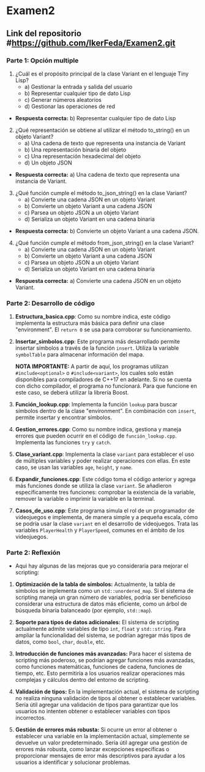 # Examen2
## Link del repositorio #https://github.com/IkerFeda/Examen2.git

### Parte 1: Opción multiple

1. ¿Cuál es el propósito principal de la clase Variant en el lenguaje Tiny Lisp?
   - a) Gestionar la entrada y salida del usuario
   - b) Representar cualquier tipo de dato Lisp
   - c) Generar números aleatorios
   - d) Gestionar las operaciones de red
  - **Respuesta correcta:** b) Representar cualquier tipo de dato Lisp

2. ¿Qué representación se obtiene al utilizar el método to_string() en un objeto Variant?
   - a) Una cadena de texto que representa una instancia de Variant
   - b) Una representación binaria del objeto
   - c) Una representación hexadecimal del objeto
   - d) Un objeto JSON
  - **Respuesta correcta:** a) Una cadena de texto que representa una instancia de Variant.

3. ¿Qué función cumple el método to_json_string() en la clase Variant?
   - a) Convierte una cadena JSON en un objeto Variant
   - b) Convierte un objeto Variant a una cadena JSON
   - c) Parsea un objeto JSON a un objeto Variant
   - d) Serializa un objeto Variant en una cadena binaria
  - **Respuesta correcta:** b) Convierte un objeto Variant a una cadena JSON.

4. ¿Qué función cumple el método from_json_string() en la clase Variant?
   - a) Convierte una cadena JSON en un objeto Variant
   - b) Convierte un objeto Variant a una cadena JSON
   - c) Parsea un objeto JSON a un objeto Variant
   - d) Serializa un objeto Variant en una cadena binaria
  - **Respuesta correcta:** a) Convierte una cadena JSON en un objeto Variant.


### Parte 2: Desarrollo de código

1. **Estructura_basica.cpp**: Como su nombre indica, este código implementa la estructura más básica para definir una clase "environment". El `return 0` se usa para corroborar su funcionamiento.

2. **Insertar_simbolos.cpp**: Este programa más desarrollado permite insertar símbolos a través de la función `insert`. Utiliza la variable `symbolTable` para almacenar información del mapa.

    **NOTA IMPORTANTE:** A partir de aquí, los programas utilizan `#include<optional>` o `#include<variant>`, los cuales solo están disponibles para compiladores de C++17 en adelante. Si no se cuenta con dicho compilador, el programa no funcionará. Para que funcione en este caso, se deberá utilizar la librería Boost.

3. **Función_lookup.cpp**: Implementa la función `lookup` para buscar símbolos dentro de la clase "environment". En combinación con `insert`, permite insertar y encontrar símbolos.

4. **Gestion_errores.cpp**: Como su nombre indica, gestiona y maneja errores que pueden ocurrir en el código de `función_lookup.cpp`. Implementa las funciones `try` y `catch`.

5. **Clase_variant.cpp**: Implementa la clase `variant` para establecer el uso de múltiples variables y poder realizar operaciones con ellas. En este caso, se usan las variables `age`, `height`, y `name`.

6. **Expandir_funciones.cpp**: Este código toma el código anterior y agrega más funciones donde se utiliza la clase `variant`. Se añadieron específicamente tres funciones: comprobar la existencia de la variable, remover la variable o imprimir la variable en la terminal.

7. **Casos_de_uso.cpp**: Este programa simula el rol de un programador de videojuegos e implementa, de manera simple y a pequeña escala, cómo se podría usar la clase `variant` en el desarrollo de videojuegos. Trata las variables `PlayerHealth` y `PlayerSpeed`, comunes en el ámbito de los videojuegos.

### Parte 2: Reflexión

- Aqui hay algunas de las mejoras que yo consideraria para mejorar el scripting:

1. **Optimización de la tabla de símbolos:** Actualmente, la tabla de símbolos se implementa como un `std::unordered_map`. Si el sistema de scripting maneja un gran número de variables, podría ser beneficioso considerar una estructura de datos más eficiente, como un árbol de búsqueda binaria balanceado (por ejemplo, `std::map`).

2. **Soporte para tipos de datos adicionales:** El sistema de scripting actualmente admite variables de tipo `int`, `float` y `std::string`. Para ampliar la funcionalidad del sistema, se podrían agregar más tipos de datos, como `bool`, `char`, `double`, etc.

3. **Introducción de funciones más avanzadas:** Para hacer el sistema de scripting más poderoso, se podrían agregar funciones más avanzadas, como funciones matemáticas, funciones de cadena, funciones de tiempo, etc. Esto permitiría a los usuarios realizar operaciones más complejas y cálculos dentro del entorno de scripting.

4. **Validación de tipos:** En la implementación actual, el sistema de scripting no realiza ninguna validación de tipos al obtener o establecer variables. Sería útil agregar una validación de tipos para garantizar que los usuarios no intenten obtener o establecer variables con tipos incorrectos.

5. **Gestión de errores más robusta:** Si ocurre un error al obtener o establecer una variable en la implementación actual, simplemente se devuelve un valor predeterminado. Sería útil agregar una gestión de errores más robusta, como lanzar excepciones específicas o proporcionar mensajes de error más descriptivos para ayudar a los usuarios a identificar y solucionar problemas.








